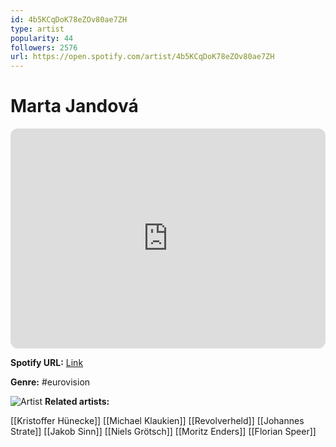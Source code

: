 ```yaml
---
id: 4b5KCqDoK78eZOv80ae7ZH
type: artist
popularity: 44
followers: 2576
url: https://open.spotify.com/artist/4b5KCqDoK78eZOv80ae7ZH
---
```

# Marta Jandová

<iframe style="border-radius:12px" src="https://open.spotify.com/embed/artist/4b5KCqDoK78eZOv80ae7ZH" width="100%" height="352" frameBorder="0" allowfullscreen="" allow="autoplay; clipboard-write; encrypted-media; fullscreen; picture-in-picture" loading="lazy"></iframe>

**Spotify URL:** [Link](https://open.spotify.com/artist/4b5KCqDoK78eZOv80ae7ZH)

**Genre:**  #eurovision

![Artist](https://i.scdn.co/image/ab6761610000e5eb72ccfe90441d675b9b126ade)
**Related artists:**

[[Kristoffer Hünecke]]
[[Michael Klaukien]]
[[Revolverheld]]
[[Johannes Strate]]
[[Jakob Sinn]]
[[Niels Grötsch]]
[[Moritz Enders]]
[[Florian Speer]]
